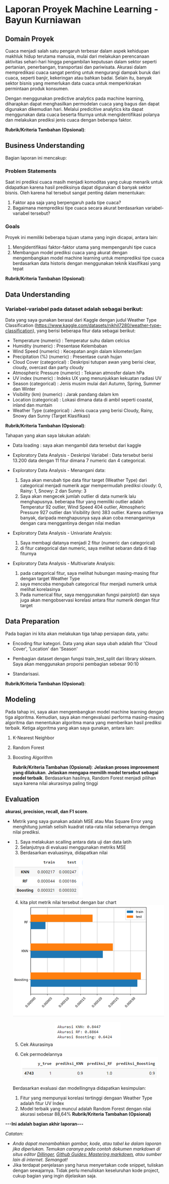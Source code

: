 # Laporan Proyek Machine Learning - Bayun Kurniawan

## Domain Proyek

Cuaca menjadi salah satu pengaruh terbesar dalam aspek kehidupan makhluk hidup terutama manusia, mulai dari melakukan perencanaan aktivitas sehari-hari hingga pengambilan keputusan dalam sektor seperti pertanian, penerbangan, transportasi dan pariwisata. Akurasi dalam mempredikasi cuaca sangat penting untuk mengurangi dampak buruk dari cuaca, seperti banjir, kekeringan atau bahkan badai. Selain itu, banyak sektor bisnis yang memerlukan data cuaca untuk memperkirakan permintaan produk konsumen.

Dengan menggunakan predictive analytics pada machine learning, diharapkan dapat menghasilkan permodelan cuaca yang bagus dan dapat digunakan dikemudian hari. Melalui predicitive analytics kita dapat menggunakan data cuaca beserta fiturnya untuk mengidentifikasi polanya dan melakukan prediksi jenis cuaca dengan beberapa faktor.

**Rubrik/Kriteria Tambahan (Opsional)**:

## Business Understanding

Bagian laporan ini mencakup:

### Problem Statements

Saat ini prediksi cuaca masih menjadi komoditas yang cukup menarik untuk didapatkan karena hasil prediksinya dapat digunakan di banyak sektor bisnis. Oleh karena hal tersebut sangat penting dalam menentukan:

1. Faktor apa saja yang berpengaruh pada tipe cuaca?
2. Bagaimana memprediksi tipe cuaca secara akurat berdasarkan variabel-variabel tersebut?

### Goals

Proyek ini memiliki beberapa tujuan utama yang ingin dicapai, antara lain:

1. Mengidentifikasi faktor-faktor utama yang mempengaruhi tipe cuaca
2. Membangun model prediksi cuaca yang akurat dengan mengembangkan model machine learning untuk memprediksi tipe cuaca berdasarkan data historis dengan menggunakan teknik klasifikasi yang tepat

**Rubrik/Kriteria Tambahan (Opsional)**:

## Data Understanding

### Variabel-variabel pada dataset adalah sebagai berikut:

Data yang saya gunakan berasal dari Kaggle dengan judul Weather Type Classification (https://www.kaggle.com/datasets/nikhil7280/weather-type-classification), yang berisi beberapa fitur data sebagai berikut:

- Temperature (numeric) : Temperatur suhu dalam celcius
- Humidity (numeric) : Presentase Kelembaban
- Wind Speed (numeric) : Kecepatan angin dalam kilometer/jam
- Precipitation (%) (numeric) : Presentase curah hujan
- Cloud Cover (categorical) : Deskripsi tutupan awan yang berisi clear, cloudy, overcast dan party cloudy
- Atmospheric Pressure (numeric) : Tekanan atmosfer dalam hPa
- UV index (numeric) : Indeks UX yang menunjukkan kekuatan radiasi UV
- Season (categorical) : Jenis musim mulai dari Autumn, Spring, Summer dan Winter
- Visibility (km) (numeric) : Jarak pandang dalam km
- Location (categorical) : Lokasi dimana data di ambil seperti coastal, inland dan muntain
- Weather Type (categorical) : Jenis cuaca yang berisi Cloudy, Rainy, Snowy dan Sunny (Target Klasifikasi)

**Rubrik/Kriteria Tambahan (Opsional)**:

Tahapan yang akan saya lakukan adalah:

- Data loading :
  saya akan mengambil data tersebut dari kaggle

- Exploratory Data Analysis - Deskripsi Variabel :
  Data tersebut berisi 13.200 data dengan 11 fitur dimana 7 numeric dan 4 categorical.

- Exploratory Data Analysis - Menangani data:

  1. Saya akan merubah tipe data fitur target (Weather Type) dari categorical menjadi numerik agar mempermudah prediksi
     cloudy: 0, Rainy: 1, Snowy: 2 dan Sunny: 3
  2. Saya akan mengecek jumlah outlier di data numerik lalu menghapusnya.
     beberapa fitur yang memiliki outlier adalah Temperatur 92 outlier, Wind Speed 404 outlier, Atmospheric Pressure 927 outlier dan Visibility (km) 383 outlier.
     Karena outliernya banyak, daripada menghapusnya saya akan coba menanganinya dengan cara menggantinya dengan nilai median

- Exploratory Data Analysis - Univariate Analysis:

  1. Saya membagi datanya menjadi 2 fitur (numeric dan categorical)
  2. di fitur categorical dan numeric, saya melihat sebaran data di tiap fiturnya

- Exploratory Data Analysis - Multivariate Analysis:
  1. pada categorical fitur, saya melihat hubungan masing-masing fitur dengan target Weather Type
  2. saya mencoba mengubah categorical fitur menjadi numerik untuk melihat korelasinya
  3. Pada numerical fitur, saya menggunakan fungsi pairplot() dan saya juga akan mengobservasi korelasi antara fitur numerik dengan fitur target

## Data Preparation

Pada bagian ini kita akan melakukan tiga tahap persiapan data, yaitu:

- Encoding fitur kategori.
  Data yang akan saya ubah adalah fitur 'Cloud Cover', 'Location' dan 'Season'

- Pembagian dataset dengan fungsi train_test_split dari library sklearn.
  Saya akan menggunakan proporsi pembagian sebesar 90:10

- Standarisasi.

**Rubrik/Kriteria Tambahan (Opsional)**:

## Modeling

Pada tahap ini, saya akan mengembangkan model machine learning dengan tiga algoritma. Kemudian, saya akan mengevaluasi performa masing-masing algoritma dan menentukan algoritma mana yang memberikan hasil prediksi terbaik. Ketiga algoritma yang akan saya gunakan, antara lain:

1. K-Nearest Neighbor
2. Random Forest
3. Boosting Algorithm

   **Rubrik/Kriteria Tambahan (Opsional)**:
   **Jelaskan proses improvement yang dilakukan**.
   **Jelaskan mengapa memilih model tersebut sebagai model terbaik**.
   Berdasarkan hasilnya, Random Forest menjadi pilihan saya karena nilai akurasinya paling tinggi

## Evaluation

**akurasi, precision, recall, dan F1 score**.

- Metrik yang saya gunakan adalah MSE atau Mas Square Error yang menghitung jumlah selisih kuadrat rata-rata nilai sebenarnya dengan nilai prediksi.
- 1. Saya melakukan scalling antara data uji dan data latih
  2. Selanjutnya di evaluasi menggunakan metriks MSE
  3. Berdasarkan evaluasinya, didapatkan nilai

  <picture>
   <img alt="evaluasi" src="https://github.com/bayunk59/Predictive-Analytics/blob/8eb482327e481fc83ff1fc07a5a6c7b403bc54f8/Cuplikan%20layar%202024-10-08%20213620.png">
  </picture>

  4. kita plot metrik nilai tersebut dengan bar chart

  <picture>
   <img alt="plot" src="https://github.com/bayunk59/Predictive-Analytics/blob/3084490391ff56206ed036d9be5678ce7ebc4002/Cuplikan%20layar%202024-10-08%20214355.png">
  </picture>

  5. Cek Akurasinya
     <picture>
     <img alt="akurasi" src="https://github.com/bayunk59/Predictive-Analytics/blob/3084490391ff56206ed036d9be5678ce7ebc4002/Cuplikan%20layar%202024-10-08%20214416.png">
     </picture>

  6. Cek permodelannya
     <picture>
     <img alt="model" src="https://github.com/bayunk59/Predictive-Analytics/blob/3084490391ff56206ed036d9be5678ce7ebc4002/Cuplikan%20layar%202024-10-08%20214434.png">
     </picture>

  Berdasarkan evaluasi dan modellingnya didapatkan kesimpulan:

  1. Fitur yang mempunyai korelasi tertinggi dengaan Weather Type adalah fitur UV Index
  2. Model terbaik yang muncul adalah Random Forest dengan nilai akurasi sebesar 88,64%
     **Rubrik/Kriteria Tambahan (Opsional)**

**---Ini adalah bagian akhir laporan---**

_Catatan:_

- _Anda dapat menambahkan gambar, kode, atau tabel ke dalam laporan jika diperlukan. Temukan caranya pada contoh dokumen markdown di situs editor [Dillinger](https://dillinger.io/), [Github Guides: Mastering markdown](https://guides.github.com/features/mastering-markdown/), atau sumber lain di internet. Semangat!_
- Jika terdapat penjelasan yang harus menyertakan code snippet, tuliskan dengan sewajarnya. Tidak perlu menuliskan keseluruhan kode project, cukup bagian yang ingin dijelaskan saja.
